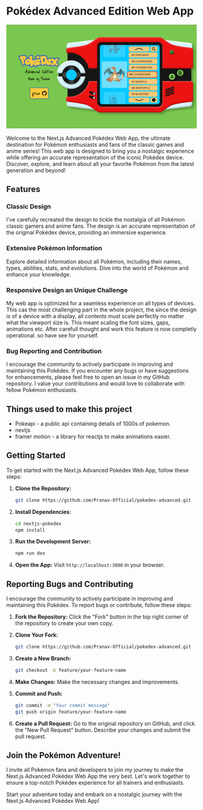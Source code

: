 # Pokédex Advanced Edition Web App

![Pokedex](public/pokedex.png)

Welcome to the Next.js Advanced Pokédex Web App, the ultimate destination for Pokémon enthusiasts and fans of the classic games and anime series! This web app is designed to bring you a nostalgic experience while offering an accurate representation of the iconic Pokédex device. Discover, explore, and learn about all your favorite Pokémon from the latest generation and beyond!

## Features

### Classic Design

I've carefully recreated the design to tickle the nostalgia of all Pokémon classic gamers and anime fans. The design is an accurate representation of the original Pokédex device, providing an immersive experience.

### Extensive Pokémon Information

Explore detailed information about all Pokémon, including their names, types, abilities, stats, and evolutions. Dive into the world of Pokémon and enhance your knowledge.

### Responsive Design an Unique Challenge

My web app is optimized for a seamless experience on all types of devices. This cas the most challenging part in the whole project, the since the design is of a device with a display, all contents must scale perfectly no matter what the viewport size is. This meant scaling the font sizes, gaps, animations etc. After carefull thought and work this feature is now completly operational. so have see for yourself.

### Bug Reporting and Contribution

I encourage the community to actively participate in improving and maintaining this Pokédex. If you encounter any bugs or have suggestions for enhancements, please feel free to open an issue in my GitHub repository. I value your contributions and would love to collaborate with fellow Pokémon enthusiasts.

## Things used to make this project

- Pokeapi - a public api containing details of 1000s of pokemon.
- nextjs
- framer motion - a library for reactjs to make animations easier.

## Getting Started

To get started with the Next.js Advanced Pokédex Web App, follow these steps:

1. **Clone the Repository:**

   ```bash
   git clone https://github.com/Pranav-Official/pokedex-advanced.git
   ```

2. **Install Dependencies:**

   ```bash
   cd nextjs-pokedex
   npm install
   ```

3. **Run the Development Server:**

   ```bash
   npm run dev
   ```

4. **Open the App:**
   Visit `http://localhost:3000` in your browser.

## Reporting Bugs and Contributing

I encourage the community to actively participate in improving and maintaining this Pokédex. To report bugs or contribute, follow these steps:

1. **Fork the Repository:** Click the "Fork" button in the top right corner of the repository to create your own copy.

2. **Clone Your Fork:**

   ```bash
   git clone https://github.com/Pranav-Official/pokedex-advanced.git
   ```

3. **Create a New Branch:**

   ```bash
   git checkout -b feature/your-feature-name
   ```

4. **Make Changes:**
   Make the necessary changes and improvements.

5. **Commit and Push:**

   ```bash
   git commit -m "Your commit message"
   git push origin feature/your-feature-name
   ```

6. **Create a Pull Request:**
   Go to the original repository on GitHub, and click the "New Pull Request" button. Describe your changes and submit the pull request.

## Join the Pokémon Adventure!

I invite all Pokémon fans and developers to join my journey to make the Next.js Advanced Pokédex Web App the very best. Let's work together to ensure a top-notch Pokédex experience for all trainers and enthusiasts.

Start your adventure today and embark on a nostalgic journey with the Next.js Advanced Pokédex Web App!

